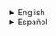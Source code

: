 <details><summary>English</summary>
<p>

### pickup

Base de valores que otras entidades comparten.

| Key | Value | Descripción |
|-----|-------|-------------|
| model | string | Modelo de la entidad relativo a svencoop/ |
| m_flCustomRespawnTime | float | Tiempo que tardará este objeto en reaparecer, si se deja vacio entonces se basa en los cvars mp_item/ammo/weapon_respawndelay, un valor de "-1" hace que este objeto jamas vuelva a reaparecer |
| [movetype](movetype.md) | float | Tipo de comportamiento de desplazamiento |
| [$i_classic_mode_ignore](config/config_classic_mode.md) | integer | Tipo de comportamiento dependiente de Classic Mode (Angelscript) |
| [Render Settings](render_settings.md) | Varios | Comportamiento visual |

### spawnflags
| flag | bit | descripción |
|------|-----|-------------|
| TOUCH Only | 128 | Activa, este objeto solo puede ser tomado tocandolo |
| USE Only | 256 | Activa, este item solo puede ser tomado presionando la tecla USAR (E) |
| Can Use without line of sight | 512 | Activa, se puede tomar el objeto con la tecla USAR sin necesidad de estar observando el objeto |
| 1024 | Disable Respawn | Activa, este objeto jamas va a reaparecer luego de ser tomado |

Notas: usando la spawnflag 128 y la spawnflag 256 al mismo tiempo, el objeto no podra ser tomado.

</p>
</details>

















<details><summary>Español</summary>
<p>

### pickup

Base de valores que otras entidades comparten.

| Key | Value | Descripción |
|-----|-------|-------------|
| model | string | Modelo de la entidad relativo a svencoop/ |
| m_flCustomRespawnTime | float | Tiempo que tardará este objeto en reaparecer, si se deja vacio entonces se basa en los cvars mp_item/ammo/weapon_respawndelay, un valor de "-1" hace que este objeto jamas vuelva a reaparecer |
| [movetype](movetype.md) | float | Tipo de comportamiento de desplazamiento |
| [$i_classic_mode_ignore](config/config_classic_mode.md) | integer | Tipo de comportamiento dependiente de Classic Mode (Angelscript) |
| [Render Settings](render_settings.md) | Varios | Comportamiento visual |

### spawnflags
| flag | bit | descripción |
|------|-----|-------------|
| TOUCH Only | 128 | Activa, este objeto solo puede ser tomado tocandolo |
| USE Only | 256 | Activa, este item solo puede ser tomado presionando la tecla USAR (E) |
| Can Use without line of sight | 512 | Activa, se puede tomar el objeto con la tecla USAR sin necesidad de estar observando el objeto |
| 1024 | Disable Respawn | Activa, este objeto jamas va a reaparecer luego de ser tomado |

Notas: usando la spawnflag 128 y la spawnflag 256 al mismo tiempo, el objeto no podra ser tomado.

</p>
</details>